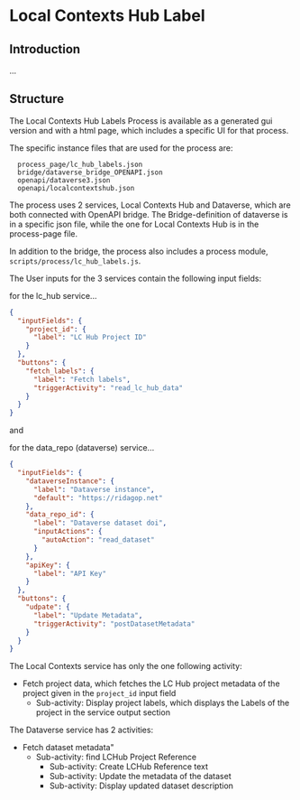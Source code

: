 # Local Contexts Hub Label

## Introduction

...

## Structure

The Local Contexts Hub Labels Process is available as a generated gui version and with a html page, which includes
a specific UI for that process.

The specific instance files that are used for the process are:

```
  process_page/lc_hub_labels.json
  bridge/dataverse_bridge_OPENAPI.json
  openapi/dataverse3.json
  openapi/localcontextshub.json
```

The process uses 2 services, Local Contexts Hub and Dataverse, which are both connected with OpenAPI bridge.
The Bridge-definition of dataverse is in a specific json file, while the one for Local Contexts Hub is in the
process-page file.

In addition to the bridge, the process also includes a process module,  `scripts/process/lc_hub_labels.js`.

The User inputs for the 3 services contain the following input fields:

for the lc_hub service...

```json
{
  "inputFields": {
    "project_id": {
      "label": "LC Hub Project ID"
    }
  },
  "buttons": {
    "fetch_labels": {
      "label": "Fetch labels",
      "triggerActivity": "read_lc_hub_data"
    }
  }
}
``` 

and

for the data_repo (dataverse) service...

```json
{
  "inputFields": {
    "dataverseInstance": {
      "label": "Dataverse instance",
      "default": "https://ridagop.net"
    },
    "data_repo_id": {
      "label": "Dataverse dataset doi",
      "inputActions": {
        "autoAction": "read_dataset"
      }
    },
    "apiKey": {
      "label": "API Key"
    }
  },
  "buttons": {
    "udpate": {
      "label": "Update Metadata",
      "triggerActivity": "postDatasetMetadata"
    }
  }
}
```

The Local Contexts service has only the one following activity:

- Fetch project data, which fetches the LC Hub project metadata of the project given in the `project_id` input field
    - Sub-activity: Display project labels, which displays the Labels of the project in the service output section

The Dataverse service has 2 activities:

- Fetch dataset metadata"
    - Sub-activity: find LCHub Project Reference
        - Sub-activity: Create LCHub Reference text
        - Sub-activity: Update the metadata of the dataset
        - Sub-activity: Display updated dataset description
